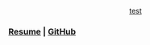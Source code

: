 <p align = "center">
  <a href=https://github.com/MatthewMacalalad/MatthewMacalalad/blob/master/ResumeUpdated.docx.pdf> test </a>
  
### [Resume](https://github.com/MatthewMacalalad/MatthewMacalalad/blob/master/ResumeUpdated.docx.pdf) | [GitHub](https://github.com/MatthewMacalalad/MatthewMacalalad/)

</p>
